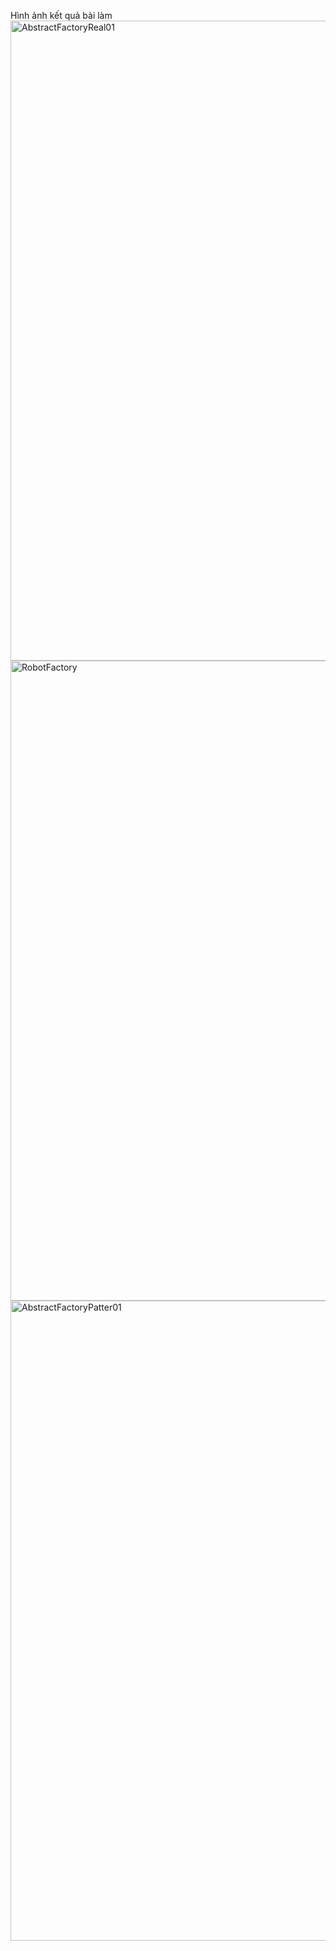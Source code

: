 Hình ảnh kết quả bài làm 
<img width="1280" height="1024" alt="AbstractFactoryReal01" src="https://github.com/user-attachments/assets/f4f1d6c7-9a75-43f2-a9ac-e5f8e8519542" />
<img width="1280" height="1024" alt="RobotFactory" src="https://github.com/user-attachments/assets/83ee1eec-6e89-49a2-b447-2cd3e2f411ce" />
<img width="1280" height="1024" alt="AbstractFactoryPatter01" src="https://github.com/user-attachments/assets/1265a356-c3ca-40b6-ab76-39d19798902a" />
